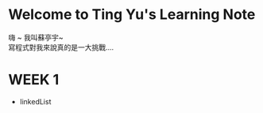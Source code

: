 # Welcome to Ting Yu's Learning Note
嗨 ~ 我叫蘇亭宇~           
寫程式對我來說真的是一大挑戰....


# WEEK 1
 * linkedList

 
